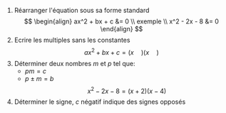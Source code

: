1.  Réarranger l'équation sous sa forme standard
$$
\begin{align}
ax^2 + bx + c &= 0 \\
exemple \\
x^2 - 2x - 8 &= 0 
\end{align}
$$
2. Ecrire les multiples sans les constantes
$$
ax^2 + bx + c = (x \quad )(x \quad)
$$
3. Déterminer deux nombres $m$ et $p$ tel que:
	- $pm = c$
	- $p \pm m = b$
$$
x^2 - 2x - 8 = (x+2)(x-4)
$$
4. Déterminer le signe, $c$ négatif indique des signes opposés
